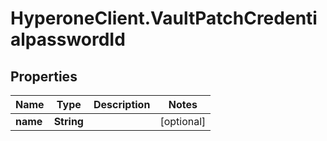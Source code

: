 # HyperoneClient.VaultPatchCredentialpasswordId

## Properties

Name | Type | Description | Notes
------------ | ------------- | ------------- | -------------
**name** | **String** |  | [optional] 


